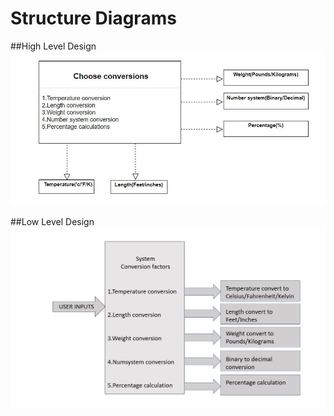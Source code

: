 # Structure Diagrams

##High Level Design
![FeaturesLevelStructuralDiagram](https://github.com/Ambikacl/Mini_project_ltts/blob/main/2_Architecture/structure%20Diagrams/structural%20block%20diagram.JPG)

##Low Level Design
![Lowleveldiagram](https://github.com/Ambikacl/Mini_project_ltts/blob/main/2_Architecture/behavior%20Diagrams/low%20level%20structural%20diagram.JPG)
